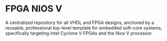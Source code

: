 # FPGA NIOS V
A centralized repository for all VHDL and FPGA designs, anchored by a reusable, professional top-level template for embedded soft-core systems, specifically targeting Intel Cyclone V FPGAs and the Nios V processor.
